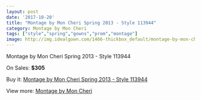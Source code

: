 ```yaml
---
layout: post
date: '2017-10-20'
title: "Montage by Mon Cheri Spring 2013 - Style 113944"
category: Montage by Mon Cheri
tags: ["style","spring","gowns","prom","montage"]
image: http://img.idealgown.com/1466-thickbox_default/montage-by-mon-cheri-spring-2013-style-113944.jpg
---
```

Montage by Mon Cheri Spring 2013 - Style 113944

On Sales: **$305**
<a href="https://www.idealgown.com/en/montage-by-mon-cheri/668-montage-by-mon-cheri-spring-2013-style-113944.html"><amp-img layout="responsive" width="600" height="600" src="//img.idealgown.com/1466-thickbox_default/montage-by-mon-cheri-spring-2013-style-113944.jpg" alt="Montage by Mon Cheri Spring 2013 - Style 113944 0" /></a>
<a href="https://www.idealgown.com/en/montage-by-mon-cheri/668-montage-by-mon-cheri-spring-2013-style-113944.html"><amp-img layout="responsive" width="600" height="600" src="//img.idealgown.com/1467-thickbox_default/montage-by-mon-cheri-spring-2013-style-113944.jpg" alt="Montage by Mon Cheri Spring 2013 - Style 113944 1" /></a>

Buy it: [Montage by Mon Cheri Spring 2013 - Style 113944](https://www.idealgown.com/en/montage-by-mon-cheri/668-montage-by-mon-cheri-spring-2013-style-113944.html "Montage by Mon Cheri Spring 2013 - Style 113944")

View more: [Montage by Mon Cheri](https://www.idealgown.com/en/9-montage-by-mon-cheri "Montage by Mon Cheri")
